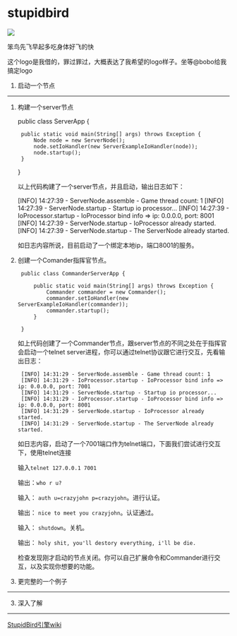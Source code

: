# stupidbird

![](http://i.imgur.com/T6rMWW8.jpg)

笨鸟先飞早起多吃身体好飞的快

这个logo是我借的，罪过罪过，大概表达了我希望的logo样子。坐等@bobo给我搞定logo

1. 启动一个节点
----------
1. 构建一个server节点

	public class ServerApp {
	
		public static void main(String[] args) throws Exception {
			Node node = new ServerNode();
			node.setIoHandler(new ServerExampleIoHandler(node));
			node.startup();
		}
	
	}

	以上代码构建了一个server节点，并且启动，输出日志如下：

	[INFO] 14:27:39 - ServerNode.assemble - Game thread count: 1
	[INFO] 14:27:39 - ServerNode.startup - Startup io processor...
	[INFO] 14:27:39 - IoProcessor.startup - IoProcessor bind info => ip: 0.0.0.0, port: 8001
	[INFO] 14:27:39 - ServerNode.startup - IoProcessor already started.
	[INFO] 14:27:39 - ServerNode.startup - The ServerNode already started.

	如日志内容所说，目前启动了一个绑定本地ip，端口8001的服务。

2. 创建一个Comander指挥官节点。

		public class CommanderServerApp {
		
			public static void main(String[] args) throws Exception {
				Commander commander = new Commander();
				commander.setIoHandler(new ServerExampleIoHandler(commander));
				commander.startup();
			}
		
		}

	如上代码创建了一个Commander节点，跟server节点的不同之处在于指挥官会启动一个telnet server进程，你可以通过telnet协议跟它进行交互，先看输出日志：

		[INFO] 14:31:29 - ServerNode.assemble - Game thread count: 1
		[INFO] 14:31:29 - IoProcessor.startup - IoProcessor bind info => ip: 0.0.0.0, port: 7001
		[INFO] 14:31:29 - ServerNode.startup - Startup io processor...
		[INFO] 14:31:29 - IoProcessor.startup - IoProcessor bind info => ip: 0.0.0.0, port: 8001
		[INFO] 14:31:29 - ServerNode.startup - IoProcessor already started.
		[INFO] 14:31:29 - ServerNode.startup - The ServerNode already started.

	如日志内容，启动了一个7001端口作为telnet端口，下面我们尝试进行交互下，使用telnet连接

	输入`telnet 127.0.0.1 7001`

	输出：`who r u?`

	输入： `auth u=crazyjohn p=crazyjohn`。进行认证。
	
	输出： `nice to meet you crazyjohn`。认证通过。

	输入： `shutdown`。关机。

	输出： `holy shit, you'll destory everything, i'll be die.`

	检查发现刚才启动的节点关闭。你可以自己扩展命令和Commander进行交互，以及实现你想要的功能。

	

2. 更完整的一个例子
----------


3. 深入了解
----------
[StupidBird引擎wiki](https://github.com/crazyjohn/stupidbird/wiki)

